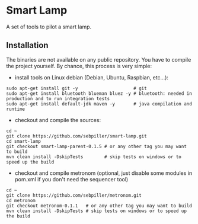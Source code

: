 # Smart Lamp 

A set of tools to pilot a smart lamp.

## Installation

The binaries are not available on any public repository. You have to compile the project yourself. By chance, 
this process is very simple:

- install tools on Linux debian (Debian, Ubuntu, Raspbian, etc...):
````shell script
sudo apt-get install git -y                     # git
sudo apt-get install bluetooth blueman bluez -y # bluetooth: needed in production and to run integration tests
sudo apt-get install default-jdk maven -y       # java compilation and runtime
```` 
- checkout and compile the sources:
```shell script
cd ~
git clone https://github.com/sebpiller/smart-lamp.git
cd smart-lamp
git checkout smart-lamp-parent-0.1.5 # or any other tag you may want to build
mvn clean install -DskipTests        # skip tests on windows or to speed up the build
```
- checkout and compile metronom (optional, just disable some modules in pom.xml if you don't need the sequencer tool)
```shell script
cd ~
git clone https://github.com/sebpiller/metronom.git
cd metronom
git checkout metronom-0.1.1   # or any other tag you may want to build
mvn clean install -DskipTests # skip tests on windows or to speed up the build
```


